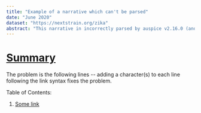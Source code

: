 ```yaml
---
title: "Example of a narrative which can't be parsed"
date: "June 2020"
dataset: "https://nextstrain.org/zika"
abstract: "This narrative in incorrectly parsed by auspice v2.16.0 (and earlier) such that it doesn't even render."
---
```


# [Summary](https://nextstrain.org/community/andersen-lab/HCoV-19-Genomics-Nextstrain/hCoV-19/usa/sandiego?c=region&d=tree&legend=open&onlyPanels&p=full&sidebar=closed)

The problem is the following lines -- adding a character(s) to each line following the link syntax fixes the problem.

Table of Contents:  
1. [Some link](https://nextstrain.org)
